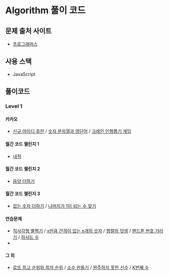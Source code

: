 # Algorithm 풀이 코드

## 문제 출처 사이트

- [프로그래머스](https://programmers.co.kr/learn/challenges)

## 사용 스택

- JavaScript

## 풀이코드

### Level 1

#### 카카오

- [신규 아이디 추천](https://github.com/sstaar91/Algorithm/blob/master/Kakao/NewId.js) / [숫자 문자열과 영단어](https://github.com/sstaar91/Algorithm/blob/master/Kakao/NumberString.js) / [크레인 인형뽑기 게임](https://github.com/sstaar91/Algorithm/blob/master/Kakao/Crain.js)

#### 월간 코드 챌린지 1

- [내적](https://github.com/sstaar91/Algorithm/blob/master/CodeChallenge/Season1_Level1.js)

#### 월간 코드 챌린지 2

- [음양 더하기](https://github.com/sstaar91/Algorithm/blob/master/CodeChallenge/Season2_Level1.js)

#### 월간 코드 챌린지 3

- [없는 숫자 더하기](https://github.com/sstaar91/Algorithm/blob/master/CodeChallenge/Season3_Level1.js) / [나머지가 1이 되는 수 찾기](https://github.com/sstaar91/Algorithm/blob/master/CodeChallenge/Season3_Level1.js)

#### 연습문제

- [직사각형 별찍기](https://github.com/sstaar91/Algorithm/blob/master/Practice/Leve1_211018.js) / [x만큼 간격이 있는 n개의 숫자](https://github.com/sstaar91/Algorithm/blob/master/Practice/Leve1_211018.js) / [행렬의 덧셈](https://github.com/sstaar91/Algorithm/blob/master/Practice/Leve1_211018.js) / [핸드폰 번호 가리기](https://github.com/sstaar91/Algorithm/blob/master/Practice/Leve1_211018.js) / [하샤드 수](https://github.com/sstaar91/Algorithm/blob/master/Practice/Leve1_211018.js)
- 

#### 그 외

- [로또 최고 순위와 최저 순위](https://github.com/sstaar91/Algorithm/blob/master/Lotto.js) / [소수 만들기](https://github.com/sstaar91/Algorithm/blob/master/CreateDecimal.js) / [완주하지 못한 선수](https://github.com/sstaar91/Algorithm/blob/master/Marathon.js) / [K번째 수](https://github.com/sstaar91/Algorithm/blob/master/SearchKnum.js)

